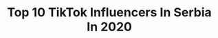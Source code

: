 ---
title: Top 10 TikTok Influencers In Serbia In 2020
description: >-
  Find top TikTok influencers in Serbia in 2020. Most popular hashtags: #fyp #foryou #foryoupage #duet.
platform: TikTok
hits: 292
text_top: Identify the best TikTok accounts on inBeat.
text_bottom: Our search engine holds 292 TikTok influencers like this in Serbia for you to collaborate.
profiles:
  - username: "jahsehonfroyfp"
    fullname: >-
      JAHSEH'S FP! LLJ RIP
    bio: >-
      LLJ💚🖤
    location: "Serbia"
    followers: 6982
    engagement: 2710
    commentsToLikes: 0.118902
    id: ckcvgvm0qtf390j23ku2gqrzw
    verified: false
    hashtags: "#draketrash, #xxxtentacion, #badvibesforever, #capcut"
  - username: "jazznikola"
    fullname: >-
      Nikola Mirosavić
    bio: >-
      Nisi u toku ako te nema na Tik Toku.
    location: "Serbia"
    followers: 6560
    engagement: 2207
    commentsToLikes: 0.162460
    id: ckbqdw6twzu1w0j238nf4uzto
    verified: false
    hashtags: "#serbia, #music, #foryou, #srbija"
  - username: "totemiaa"
    fullname: >-
      Totemia
    bio: >-
      Youtuber 🎥 | Animation student 💻 | Human of Akane and Katsu 🐕
    location: "Serbia"
    followers: 215800
    engagement: 1937
    commentsToLikes: 0.035951
    id: ckc8ixa6bcg7z0j23xiyg8haa
    verified: false
    hashtags: "#foryoupage, #foryou, #totemia, #fyp"
  - username: "factslobby"
    fullname: >-
      facts only for you ❤
    bio: >-
      FACE REVEAL↗️ Follow If You This Read Wrong factslobby@delkatalents.com
    location: "Serbia"
    followers: 2200000
    engagement: 2228
    commentsToLikes: 0.014000
    id: ck83zoo5r1o2x0j78tpl8x230
    verified: false
    hashtags: "#fact, #tickle, #tickling, #boys"
  - username: "neckezz1"
    fullname: >-
      Neckezz
    bio: >-
      Profil od Neckezz sa YouTube-a imate link u opisu profila
    location: "Serbia"
    followers: 2328
    engagement: 1594
    commentsToLikes: 0.128882
    id: ckbkhs1dm9tc40j23gt07a10o
    verified: false
    hashtags: "#fyppage, #workoutwithteamgb, #idegas, #idepas"
  - username: "lalicmilos"
    fullname: >-
      Miloš
    bio: >-
      ▪️instagram: lalicmilos_official
    location: "Serbia"
    followers: 196500
    engagement: 2144
    commentsToLikes: 0.021785
    id: ckdckabrymayn0j23cxkhd8fu
    verified: false
    hashtags: "#tutorial, #dexycokids, #lalicmilos, #galerija"
  - username: "arsaovde"
    fullname: >-
      Arsa
    bio: >-
      19 ⬇️⬇️⬇️ INSTAGRAM: @arsaovde CEO of 100 bodova 📥 arsenijevicmarko01@gmail.com
    location: "Serbia"
    followers: 225600
    engagement: 2091
    commentsToLikes: 0.036124
    id: ckdhvqqlr3vlc0j23pissyqqj
    verified: false
    hashtags: "#viral, #balkan, #foryou, #tiktok"
  - username: "bts.offcial.7"
    fullname: >-
      BTS🥺🥰
    bio: >-
      5304 armys💜 ✨ you are beautiful ✨
    location: "Serbia"
    followers: 5322
    engagement: 3427
    commentsToLikes: 0.105276
    id: ckb8zo7v6f7zs0j23sqqaxvc6
    verified: false
    hashtags: "#foryou, #jungkook, #fyp, #foryoupage"
  - username: "sale.vadras"
    fullname: >-
      sale.69
    bio: >-
      
    location: "Serbia"
    followers: 22200
    engagement: 2418
    commentsToLikes: 0.155154
    id: ckbqnkc2z8fkz0j23xgniw5nc
    verified: false
    hashtags: "#ilovemydog, #puppies, #petstiktok, #chickendance"
  - username: "lana.kovacevicc"
    fullname: >-
      Lana Kovačević
    bio: >-
      🐊 Rihanna stan face reveal has left the chat... R.I.P. grade in geography 🌾🎨
    location: "Serbia"
    followers: 11900
    engagement: 2261
    commentsToLikes: 0.098697
    id: ckae4oen83ci60i78rzzl2qpc
    verified: false
    hashtags: "#actives, #xzbyca, #tiktokpoll, #ineedactives"
---